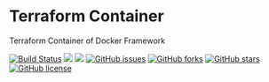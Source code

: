 # Terraform Container
Terraform Container of Docker Framework

[![Build Status](https://travis-ci.org/dockerframework/terraform.svg?branch=master)](https://travis-ci.org/dockerframework/terraform) [![](https://images.microbadger.com/badges/image/dockerframework/terraform:latest.svg)](https://microbadger.com/images/dockerframework/terraform:latest "Layers") [![](https://images.microbadger.com/badges/version/dockerframework/terraform:latest.svg)](https://microbadger.com/images/dockerframework/terraform:latest "Version") [![GitHub issues](https://img.shields.io/github/issues/dockerframework/terraform.svg)](https://github.com/dockerframework/terraform/issues) [![GitHub forks](https://img.shields.io/github/forks/dockerframework/terraform.svg)](https://github.com/dockerframework/terraform/network) [![GitHub stars](https://img.shields.io/github/stars/dockerframework/terraform.svg)](https://github.com/dockerframework/terraform/stargazers) [![GitHub license](https://img.shields.io/badge/license-MIT-blue.svg)](https://raw.githubusercontent.com/dockerframework/terraform/master/LICENSE)
